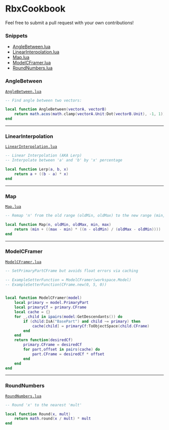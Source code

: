 # RbxCookbook

Feel free to submit a pull request with your own contributions!

### Snippets

 - [AngleBetween.lua](#anglebetween)
 - [LinearInterpolation.lua](#linearinterpolation)
 - [Map.lua](#map)
 - [ModelCFramer.lua](#modelcframer)
 - [RoundNumbers.lua](#roundnumbers)

### AngleBetween
[`AngleBetween.lua`](src/AngleBetween.lua)

```lua
-- Find angle between two vectors:

local function AngleBetween(vectorA, vectorB)
	return math.acos(math.clamp(vectorA.Unit:Dot(vectorB.Unit), -1, 1))
end
```

----------


### LinearInterpolation
[`LinearInterpolation.lua`](src/LinearInterpolation.lua)

```lua
-- Linear Interpolation (AKA Lerp)
-- Interpolate between 'a' and 'b' by 'x' percentage

local function Lerp(a, b, x)
	return a + ((b - a) * x)
end
```

----------


### Map
[`Map.lua`](src/Map.lua)

```lua
-- Remap 'n' from the old range (oldMin, oldMax) to the new range (min, max)

local function Map(n, oldMin, oldMax, min, max)
	return (min + ((max - min) * ((n - oldMin) / (oldMax - oldMin))))
end
```

----------


### ModelCFramer
[`ModelCFramer.lua`](src/ModelCFramer.lua)

```lua
-- SetPrimaryPartCFrame but avoids float errors via caching

-- ExampleSetterFunction = ModelCFramer(workspace.Model)
-- ExampleSetterFunction(CFrame.new(0, 5, 0))


local function ModelCFramer(model)
	local primary = model.PrimaryPart
	local primaryCf = primary.CFrame
	local cache = {}
	for _,child in ipairs(model:GetDescendants()) do
		if (child:IsA("BasePart") and child ~= primary) then
			cache[child] = primaryCf:ToObjectSpace(child.CFrame)
		end
	end
	return function(desiredCf)
		primary.CFrame = desiredCf
		for part,offset in pairs(cache) do
			part.CFrame = desiredCf * offset
		end
	end
end

```

----------


### RoundNumbers
[`RoundNumbers.lua`](src/RoundNumbers.lua)

```lua
-- Round 'x' to the nearest 'mult'

local function Round(x, mult)
	return math.round(x / mult) * mult
end
```

